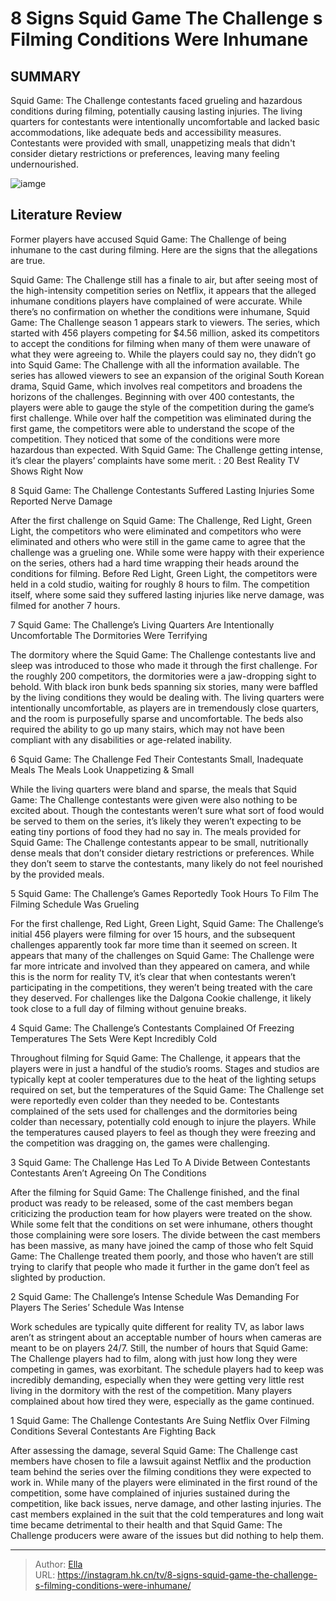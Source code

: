 # 8 Signs Squid Game The Challenge s Filming Conditions Were Inhumane


## SUMMARY 


 Squid Game: The Challenge contestants faced grueling and hazardous conditions during filming, potentially causing lasting injuries. 
 The living quarters for contestants were intentionally uncomfortable and lacked basic accommodations, like adequate beds and accessibility measures. 
 Contestants were provided with small, unappetizing meals that didn&#39;t consider dietary restrictions or preferences, leaving many feeling undernourished. 

![iamge](https://static1.srcdn.com/wordpress/wp-content/uploads/2023/11/8-signs-squid-game-the-challenge-s-filming-conditions-were-inhumane.jpg)

## Literature Review
Former players have accused Squid Game: The Challenge of being inhumane to the cast during filming. Here are the signs that the allegations are true.




Squid Game: The Challenge still has a finale to air, but after seeing most of the high-intensity competition series on Netflix, it appears that the alleged inhumane conditions players have complained of were accurate. While there’s no confirmation on whether the conditions were inhumane, Squid Game: The Challenge season 1 appears stark to viewers. The series, which started with 456 players competing for $4.56 million, asked its competitors to accept the conditions for filming when many of them were unaware of what they were agreeing to. While the players could say no, they didn’t go into Squid Game: The Challenge with all the information available.
The series has allowed viewers to see an expansion of the original South Korean drama, Squid Game, which involves real competitors and broadens the horizons of the challenges. Beginning with over 400 contestants, the players were able to gauge the style of the competition during the game’s first challenge. While over half the competition was eliminated during the first game, the competitors were able to understand the scope of the competition. They noticed that some of the conditions were more hazardous than expected. With Squid Game: The Challenge getting intense, it’s clear the players’ complaints have some merit.
 : 20 Best Reality TV Shows Right Now









 








 8  Squid Game: The Challenge Contestants Suffered Lasting Injuries 
Some Reported Nerve Damage


 







After the first challenge on Squid Game: The Challenge, Red Light, Green Light, the competitors who were eliminated and competitors who were eliminated and others who were still in the game came to agree that the challenge was a grueling one. While some were happy with their experience on the series, others had a hard time wrapping their heads around the conditions for filming. Before Red Light, Green Light, the competitors were held in a cold studio, waiting for roughly 8 hours to film. The competition itself, where some said they suffered lasting injuries like nerve damage, was filmed for another 7 hours.





 7  Squid Game: The Challenge’s Living Quarters Are Intentionally Uncomfortable 
The Dormitories Were Terrifying
        

The dormitory where the Squid Game: The Challenge contestants live and sleep was introduced to those who made it through the first challenge. For the roughly 200 competitors, the dormitories were a jaw-dropping sight to behold. With black iron bunk beds spanning six stories, many were baffled by the living conditions they would be dealing with. The living quarters were intentionally uncomfortable, as players are in tremendously close quarters, and the room is purposefully sparse and uncomfortable. The beds also required the ability to go up many stairs, which may not have been compliant with any disabilities or age-related inability.





 6  Squid Game: The Challenge Fed Their Contestants Small, Inadequate Meals 
The Meals Look Unappetizing &amp; Small
        

While the living quarters were bland and sparse, the meals that Squid Game: The Challenge contestants were given were also nothing to be excited about. Though the contestants weren’t sure what sort of food would be served to them on the series, it’s likely they weren’t expecting to be eating tiny portions of food they had no say in. The meals provided for Squid Game: The Challenge contestants appear to be small, nutritionally dense meals that don’t consider dietary restrictions or preferences. While they don’t seem to starve the contestants, many likely do not feel nourished by the provided meals.





 5  Squid Game: The Challenge’s Games Reportedly Took Hours To Film 
The Filming Schedule Was Grueling


For the first challenge, Red Light, Green Light, Squid Game: The Challenge’s initial 456 players were filming for over 15 hours, and the subsequent challenges apparently took far more time than it seemed on screen. It appears that many of the challenges on Squid Game: The Challenge were far more intricate and involved than they appeared on camera, and while this is the norm for reality TV, it’s clear that when contestants weren’t participating in the competitions, they weren’t being treated with the care they deserved. For challenges like the Dalgona Cookie challenge, it likely took close to a full day of filming without genuine breaks.





 4  Squid Game: The Challenge’s Contestants Complained Of Freezing Temperatures 
The Sets Were Kept Incredibly Cold


 







Throughout filming for Squid Game: The Challenge, it appears that the players were in just a handful of the studio’s rooms. Stages and studios are typically kept at cooler temperatures due to the heat of the lighting setups required on set, but the temperatures of the Squid Game: The Challenge set were reportedly even colder than they needed to be. Contestants complained of the sets used for challenges and the dormitories being colder than necessary, potentially cold enough to injure the players. While the temperatures caused players to feel as though they were freezing and the competition was dragging on, the games were challenging.





 3  Squid Game: The Challenge Has Led To A Divide Between Contestants 
Contestants Aren’t Agreeing On The Conditions
        

After the filming for Squid Game: The Challenge finished, and the final product was ready to be released, some of the cast members began criticizing the production team for how players were treated on the show. While some felt that the conditions on set were inhumane, others thought those complaining were sore losers. The divide between the cast members has been massive, as many have joined the camp of those who felt Squid Game: The Challenge treated them poorly, and those who haven’t are still trying to clarify that people who made it further in the game don’t feel as slighted by production.





 2  Squid Game: The Challenge’s Intense Schedule Was Demanding For Players 
The Series’ Schedule Was Intense
        

Work schedules are typically quite different for reality TV, as labor laws aren’t as stringent about an acceptable number of hours when cameras are meant to be on players 24/7. Still, the number of hours that Squid Game: The Challenge players had to film, along with just how long they were competing in games, was exorbitant. The schedule players had to keep was incredibly demanding, especially when they were getting very little rest living in the dormitory with the rest of the competition. Many players complained about how tired they were, especially as the game continued.





 1  Squid Game: The Challenge Contestants Are Suing Netflix Over Filming Conditions 
Several Contestants Are Fighting Back


 







After assessing the damage, several Squid Game: The Challenge cast members have chosen to file a lawsuit against Netflix and the production team behind the series over the filming conditions they were expected to work in. While many of the players were eliminated in the first round of the competition, some have complained of injuries sustained during the competition, like back issues, nerve damage, and other lasting injuries. The cast members explained in the suit that the cold temperatures and long wait time became detrimental to their health and that Squid Game: The Challenge producers were aware of the issues but did nothing to help them. 

---

> Author: [Ella](https://instagram.hk.cn/)  
> URL: https://instagram.hk.cn/tv/8-signs-squid-game-the-challenge-s-filming-conditions-were-inhumane/  

